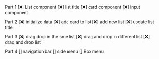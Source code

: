 Part 1
[❌] List component 
[❌] list title
[❌] card component
[❌] input component

Part 2 
[❌] initialize data
[❌] add card to list 
[❌] add new list 
[❌] update list title 

Part 3
[❌] drag drop in the sme list 
[❌] drag and drop in different list
[❌] drag and drop list 

Part 4 
[] navigation bar
[] side menu
[] Box menu